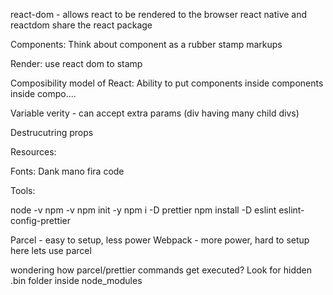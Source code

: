 react-dom - allows react to be rendered to the browser
react native and reactdom share the react package

Components:
Think about component as a rubber stamp
markups

Render:
use react dom to stamp <App />

Composibility model of React:
Ability to put components inside components inside compo....

Variable verity - can accept extra params (div having many child divs)

Destrucutring props

Resources:

Fonts:
Dank mano
fira code

Tools:

node -v
npm -v
npm init -y
npm i -D prettier
npm install -D eslint eslint-config-prettier

Parcel - easy to setup, less power
Webpack - more power, hard to setup
here lets use parcel

wondering how parcel/prettier commands get executed?
Look for hidden .bin folder inside node_modules

